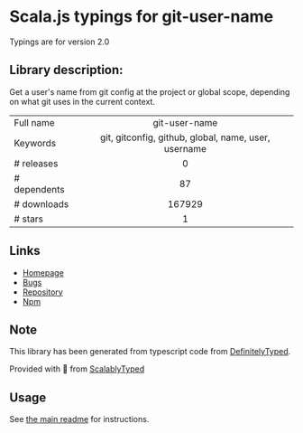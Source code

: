 
# Scala.js typings for git-user-name

Typings are for version 2.0

## Library description:
Get a user's name from git config at the project or global scope, depending on what git uses in the current context.

|                    |                 |
| ------------------ | :-------------: |
| Full name          | git-user-name |
| Keywords           | git, gitconfig, github, global, name, user, username |
| # releases         | 0 |
| # dependents       | 87 |
| # downloads        | 167929 |
| # stars            | 1 |

## Links
- [Homepage](https://github.com/jonschlinkert/git-user-name)
- [Bugs](https://github.com/jonschlinkert/git-user-name/issues)
- [Repository](https://github.com/jonschlinkert/git-user-name)
- [Npm](https://www.npmjs.com/package/git-user-name)
    


## Note
This library has been generated from typescript code from [DefinitelyTyped](https://definitelytyped.org).

Provided with :purple_heart: from [ScalablyTyped](https://github.com/oyvindberg/ScalablyTyped)

## Usage
See [the main readme](../../readme.md) for instructions.



